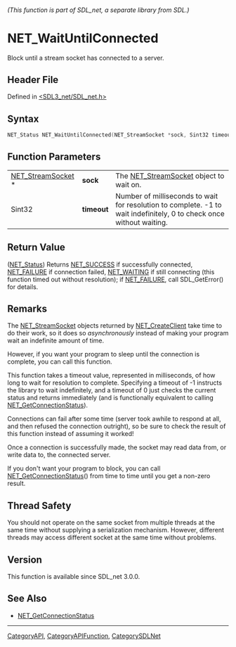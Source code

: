 ###### (This function is part of SDL_net, a separate library from SDL.)
# NET_WaitUntilConnected

Block until a stream socket has connected to a server.

## Header File

Defined in [<SDL3_net/SDL_net.h>](https://github.com/libsdl-org/SDL_net/blob/main/include/SDL3_net/SDL_net.h)

## Syntax

```c
NET_Status NET_WaitUntilConnected(NET_StreamSocket *sock, Sint32 timeout);
```

## Function Parameters

|                                        |             |                                                                                                                      |
| -------------------------------------- | ----------- | -------------------------------------------------------------------------------------------------------------------- |
| [NET_StreamSocket](NET_StreamSocket) * | **sock**    | The [NET_StreamSocket](NET_StreamSocket) object to wait on.                                                          |
| Sint32                                 | **timeout** | Number of milliseconds to wait for resolution to complete. -1 to wait indefinitely, 0 to check once without waiting. |

## Return Value

([NET_Status](NET_Status)) Returns [NET_SUCCESS](NET_SUCCESS) if
successfully connected, [NET_FAILURE](NET_FAILURE) if connection failed,
[NET_WAITING](NET_WAITING) if still connecting (this function timed out
without resolution); if [NET_FAILURE](NET_FAILURE), call SDL_GetError() for
details.

## Remarks

The [NET_StreamSocket](NET_StreamSocket) objects returned by
[NET_CreateClient](NET_CreateClient) take time to do their work, so it does
so _asynchronously_ instead of making your program wait an indefinite
amount of time.

However, if you want your program to sleep until the connection is
complete, you can call this function.

This function takes a timeout value, represented in milliseconds, of how
long to wait for resolution to complete. Specifying a timeout of -1
instructs the library to wait indefinitely, and a timeout of 0 just checks
the current status and returns immediately (and is functionally equivalent
to calling [NET_GetConnectionStatus](NET_GetConnectionStatus)).

Connections can fail after some time (server took awhile to respond at all,
and then refused the connection outright), so be sure to check the result
of this function instead of assuming it worked!

Once a connection is successfully made, the socket may read data from, or
write data to, the connected server.

If you don't want your program to block, you can call
[NET_GetConnectionStatus](NET_GetConnectionStatus)() from time to time
until you get a non-zero result.

## Thread Safety

You should not operate on the same socket from multiple threads at the same
time without supplying a serialization mechanism. However, different
threads may access different socket at the same time without problems.

## Version

This function is available since SDL_net 3.0.0.

## See Also

- [NET_GetConnectionStatus](NET_GetConnectionStatus)

----
[CategoryAPI](CategoryAPI), [CategoryAPIFunction](CategoryAPIFunction), [CategorySDLNet](CategorySDLNet)

